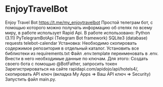 # EnjoyTravelBot
Enjoy Travel Bot https://t.me/my_enjoytravelbot
Простой телеграм бот, с помощью которого можно получать информацию об отелях по всему миру, в работе использует Rapid Api.
В работе использовано:
Python (3.11)
PyTelegramBotApi (Telegram Bot framework)
SQLite3 (database)
requests
telebot-calendar
Установка:
Необходимо скопировать содержимое репозитория в отдельный каталог.
Установить все библиотеки из requirements.txt
Файл .env.template переименовать в .env. Внести в него необходимые данные по ключам. Для этого:
Создать своего бота с помощью @BotFather, запросить токен
Зарегистрироваться на сайте rapidapi.com/apidojo/api/hotels4/, скопировать API ключ (вкладка My Apps => Ваш API ключ => Security)
Запустить файл main.py.
